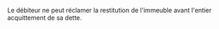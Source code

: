   
 Le débiteur ne peut réclamer la restitution de l'immeuble avant l'entier acquittement de sa dette.  

  
